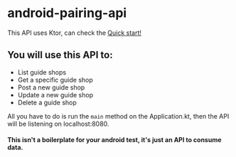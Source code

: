# android-pairing-api
This API uses Ktor, can check the [Quick start!](https://ktor.io/quickstart/)

## You will use this API to:
* List guide shops
* Get a specific guide shop
* Post a new guide shop
* Update a new guide shop
* Delete a guide shop

All you have to do is run the `main` method on the Application.kt, then the API will be listening on localhost:8080.

#### This isn't a boilerplate for your android test, it's just an API to consume data.
